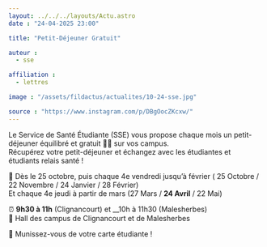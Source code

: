 ```yaml
---
layout: ../../../layouts/Actu.astro
date : "24-04-2025 23:00"

title: "Petit-Déjeuner Gratuit"

auteur :
  - sse

affiliation :
  - lettres

image : "/assets/fildactus/actualites/10-24-sse.jpg"

source : "https://www.instagram.com/p/DBgOocZKcxw/"
---
```


Le Service de Santé Étudiante (SSE) vous propose chaque mois un petit-déjeuner équilibré et gratuit 🥐🍊 sur vos campus.  
Récupérez votre petit-déjeuner et échangez avec les étudiantes et étudiants relais santé !

📆 Dès le 25 octobre, puis chaque 4e vendredi jusqu’à février ( 25 Octobre / 22 Novembre / 24 Janvier / 28 Février)  
Et chaque 4e jeudi à partir de mars (27 Mars / __24 Avril__ / 22 Mai)

⏰ __9h30 à 11h__ (Clignancourt) et __10h à 11h30 (Malesherbes)  
📍 Hall des campus de Clignancourt et de Malesherbes

🚨 Munissez-vous de votre carte étudiante !